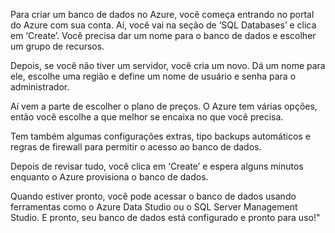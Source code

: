 Para criar um banco de dados no Azure, você começa entrando no portal do Azure com sua conta. Aí, você vai na seção de ‘SQL Databases’ e clica em ‘Create’. Você precisa dar um nome para o banco de dados e escolher um grupo de recursos.

Depois, se você não tiver um servidor, você cria um novo. Dá um nome para ele, escolhe uma região e define um nome de usuário e senha para o administrador.

Aí vem a parte de escolher o plano de preços. O Azure tem várias opções, então você escolhe a que melhor se encaixa no que você precisa.

Tem também algumas configurações extras, tipo backups automáticos e regras de firewall para permitir o acesso ao banco de dados.

Depois de revisar tudo, você clica em ‘Create’ e espera alguns minutos enquanto o Azure provisiona o banco de dados.

Quando estiver pronto, você pode acessar o banco de dados usando ferramentas como o Azure Data Studio ou o SQL Server Management Studio. E pronto, seu banco de dados está configurado e pronto para uso!"
